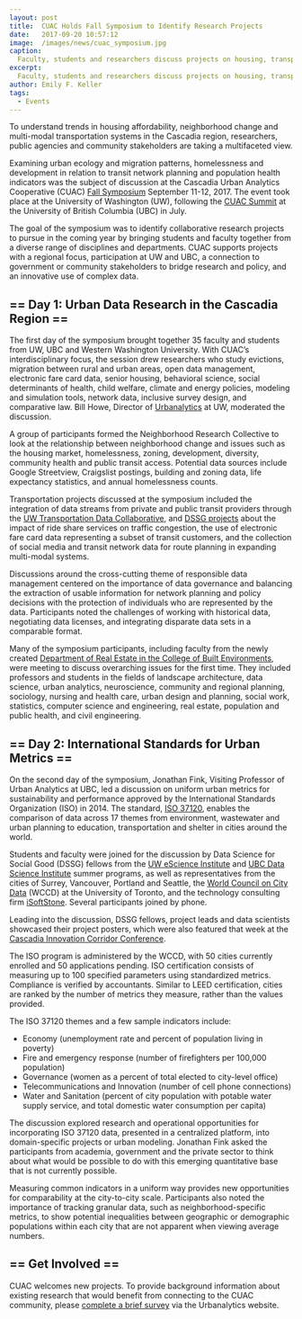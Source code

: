 ```yaml
---
layout: post
title:  CUAC Holds Fall Symposium to Identify Research Projects
date:   2017-09-20 10:57:12
image:  /images/news/cuac_symposium.jpg
caption:
  Faculty, students and researchers discuss projects on housing, transportation and neighborhood change at the CsUAC Fall Symposium.
excerpt:
  Faculty, students and researchers discuss projects on housing, transportation and neighborhood change at the CUAC Fall Symposium.
author: Emily F. Keller
tags:
  - Events
---
```


To understand trends in housing affordability, neighborhood change and multi-modal transportation systems in the Cascadia region, researchers, public agencies and community stakeholders are taking a multifaceted view. 

Examining urban ecology and migration patterns, homelessness and development in relation to transit network planning and population health indicators was the subject of discussion at the Cascadia Urban Analytics Cooperative (CUAC) [Fall Symposium](http://cascadiadata.org/news/2017/09/01/fall-symposium-information.html) September 11-12, 2017. The event took place at the University of Washington (UW), following the [CUAC Summit](http://cascadiadata.org/news/2017/07/30/cuac-summit.html) at the University of British Columbia (UBC) in July. 

The goal of the symposium was to identify collaborative research projects to pursue in the coming year by bringing students and faculty together from a diverse range of disciplines and departments. CUAC supports projects with a regional focus, participation at UW and UBC, a connection to government or community stakeholders to bridge research and policy, and an innovative use of complex data.

## == Day 1: Urban Data Research in the Cascadia Region ==

The first day of the symposium brought together 35 faculty and students from UW, UBC and Western Washington University. With CUAC’s interdisciplinary focus, the session drew researchers who study evictions, migration between rural and urban areas, open data management, electronic fare card data, senior housing, behavioral science, social determinants of health, child welfare, climate and energy policies, modeling and simulation tools, network data, inclusive survey design, and comparative law. Bill Howe, Director of [Urbanalytics](http://urbanalytics.uw.edu/) at UW, moderated the discussion.

A group of participants formed the Neighborhood Research Collective to look at the relationship between neighborhood change and issues such as the housing market, homelessness, zoning, development, diversity, community health and public transit access. Potential data sources include Google Streetview, Craigslist postings, building and zoning data, life expectancy statistics, and annual homelessness counts.

Transportation projects discussed at the symposium included the integration of data streams from private and public transit providers through the [UW Transportation Data Collaborative](https://www.uwtdc.org/), and [DSSG projects](https://news.microsoft.com/features/students-create-something-really-incredible-broader-aim-help-two-cross-border-cities-thrive-together/) about the impact of ride share services on traffic congestion, the use of electronic fare card data representing a subset of transit customers, and the collection of social media and transit network data for route planning in expanding multi-modal systems.

Discussions around the cross-cutting theme of responsible data management centered on the importance of data governance and balancing the extraction of usable information for network planning and policy decisions with the protection of individuals who are represented by the data. Participants noted the challenges of working with historical data, negotiating data licenses, and integrating disparate data sets in a comparable format.

Many of the symposium participants, including faculty from the newly created [Department of Real Estate in the College of Built Environments](http://realestate.washington.edu/about/think-runstad/directors-message/), were meeting to discuss overarching issues for the first time. They included professors and students in the fields of landscape architecture, data science, urban analytics, neuroscience, community and regional planning, sociology, nursing and health care, urban design and planning, social work, statistics, computer science and engineering, real estate, population and public health, and civil engineering. 

## == Day 2: International Standards for Urban Metrics ==

On the second day of the symposium, Jonathan Fink, Visiting Professor of Urban Analytics at UBC, led a discussion on uniform urban metrics for sustainability and performance approved by the International Standards Organization (ISO) in 2014. The standard, [ISO 37120](https://www.iso.org/standard/62436.html), enables the comparison of data across 17 themes from environment, wastewater and urban planning to education, transportation and shelter in cities around the world.

Students and faculty were joined for the discussion by Data Science for Social Good (DSSG) fellows from the [UW eScience Institute](http://www.escience.washington.edu) and [UBC Data Science Institute](https://dsi.ubc.ca/) summer programs, as well as representatives from the cities of Surrey, Vancouver, Portland and Seattle, the [World Council on City Data](http://www.dataforcities.org/) (WCCD) at the University of Toronto, and the technology consulting firm [iSoftStone](http://isoftstoneinc.com/). Several participants joined by phone.

Leading into the discussion, DSSG fellows, project leads and data scientists showcased their project posters, which were also featured that week at the [Cascadia Innovation Corridor Conference](https://www.seattlechamber.com/home/events/events-detail/2017/09/12/default-calendar/cascadia-innovation-corridor-conference).

The ISO program is administered by the WCCD, with 50 cities currently enrolled and 50 applications pending. ISO certification consists of measuring up to 100 specified parameters using standardized metrics. Compliance is verified by accountants. Similar to LEED certification, cities are ranked by the number of metrics they measure, rather than the values provided.

The ISO 37120 themes and a few sample indicators include:
* Economy (unemployment rate and percent of population living in poverty)
* Fire and emergency response (number of firefighters per 100,000 population)
* Governance (women as a percent of total elected to city-level office)
* Telecommunications and Innovation (number of cell phone connections)
* Water and Sanitation (percent of city population with potable water supply service, and total domestic water consumption per capita)

The discussion explored research and operational opportunities for incorporating ISO 37120 data, presented in a centralized platform, into domain-specific projects or urban modeling. Jonathan Fink asked the participants from academia, government and the private sector to think about what would be possible to do with this emerging quantitative base that is not currently possible. 

Measuring common indicators in a uniform way provides new opportunities for comparability at the city-to-city scale. Participants also noted the importance of tracking granular data, such as neighborhood-specific metrics, to show potential inequalities between geographic or demographic populations within each city that are not apparent when viewing average numbers. 

## == Get Involved ==

CUAC welcomes new projects. To provide background information about existing research that would benefit from connecting to the CUAC community, please [complete a brief survey](http://urbanalytics.uw.edu/#about) via the Urbanalytics website. 



